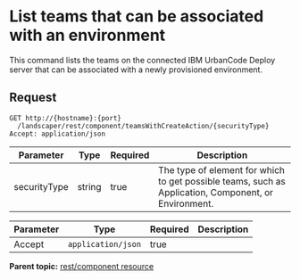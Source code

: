 # List teams that can be associated with an environment

This command lists the teams on the connected IBM UrbanCode Deploy server that can be associated with a newly provisioned environment.

## Request

```
GET http://{hostname}:{port}
  /landscaper/rest/component/teamsWithCreateAction/{securityType}
Accept: application/json

```

|Parameter|Type|Required|Description|
|---------|----|--------|-----------|
|securityType|string|true|The type of element for which to get possible teams, such as Application, Component, or Environment.|

|Parameter|Type|Required|Description|
|---------|----|--------|-----------|
|Accept|`application/json`|true| |

**Parent topic:** [rest/component resource](../../com.edt.api.doc/topics/rest_component.md)

